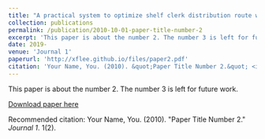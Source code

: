 ```yaml
---
title: "A practical system to optimize shelf clerk distribution route with simulated annealing and grouping genetic algorithm"
collection: publications
permalink: /publication/2010-10-01-paper-title-number-2
excerpt: 'This paper is about the number 2. The number 3 is left for future work.'
date: 2019-
venue: 'Journal 1'
paperurl: 'http://xflee.github.io/files/paper2.pdf'
citation: 'Your Name, You. (2010). &quot;Paper Title Number 2.&quot; <i>Journal 1</i>. 1(2).'
---
```

This paper is about the number 2. The number 3 is left for future work.

[Download paper here](http://xflee.github.io/files/paper2.pdf)

Recommended citation: Your Name, You. (2010). "Paper Title Number 2." <i>Journal 1</i>. 1(2).
